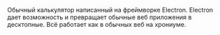 Обычный калькулятор написанный на фреймворке Electron. 
Electron дает возможность и превращает обычные веб приложения в десктопные. Всё работает как в обычных веб на хрониуме.
